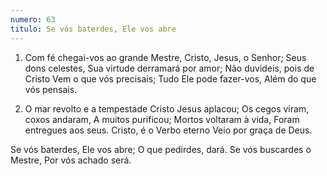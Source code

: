 ```yaml
---
numero: 63
titulo: Se vós baterdes, Ele vos abre
---
```

1. Com fé chegai-vos ao grande Mestre,
Cristo, Jesus, o Senhor;
Seus dons celestes,
Sua virtude derramará por amor;
Não duvideis, pois de Cristo
Vem o que vós precisais;
Tudo Ele pode fazer-vos,
Além do que vós pensais.

2. O mar revolto e a tempestade
Cristo Jesus aplacou;
Os cegos viram, coxos andaram,
A muitos purificou;
Mortos voltaram à vida,
Foram entregues aos seus.
Cristo, é o Verbo eterno
Veio por graça de Deus.

Se vós baterdes, Ele vos abre;
O que pedirdes, dará.
Se vós buscardes o Mestre,
Por vós achado será.
